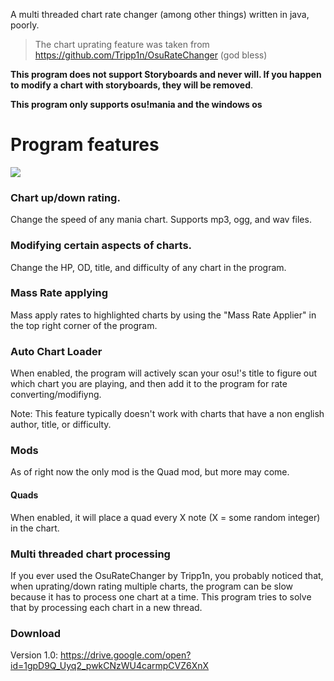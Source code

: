 A multi threaded chart rate changer (among other things) written in java, poorly.
>The chart uprating feature was taken from https://github.com/Tripp1n/OsuRateChanger (god bless)

**This program does not support Storyboards and never will. If you happen to modify a chart with storyboards, they will be removed**.

**This program only supports osu!mania and the windows os**

# Program features

![](https://i.imgur.com/ZNamaI4.png)

### Chart up/down rating.

Change the speed of any mania chart. Supports mp3, ogg, and wav files.

### Modifying certain aspects of charts.

Change the HP, OD, title, and difficulty of any chart in the program.

### Mass Rate applying

Mass apply rates to highlighted charts by using the "Mass Rate Applier" in the top right corner of the program.

### Auto Chart Loader

When enabled, the program will actively scan your osu!'s title to figure out which chart you are playing, and then add it to the program for rate converting/modifiyng.

Note: This feature typically doesn't work with charts that have a non english author, title, or difficulty.

### Mods

As of right now the only mod is the Quad mod, but more may come.

#### Quads

When enabled, it will place a quad every X note (X = some random integer) in the chart.

### Multi threaded chart processing

If you ever used the OsuRateChanger by Tripp1n, you probably noticed that, when uprating/down rating multiple charts, the program can be slow because it has to process one chart at a time. This program tries to solve that by processing each chart in a new thread.

### Download

Version 1.0: https://drive.google.com/open?id=1gpD9Q_Uyq2_pwkCNzWU4carmpCVZ6XnX
